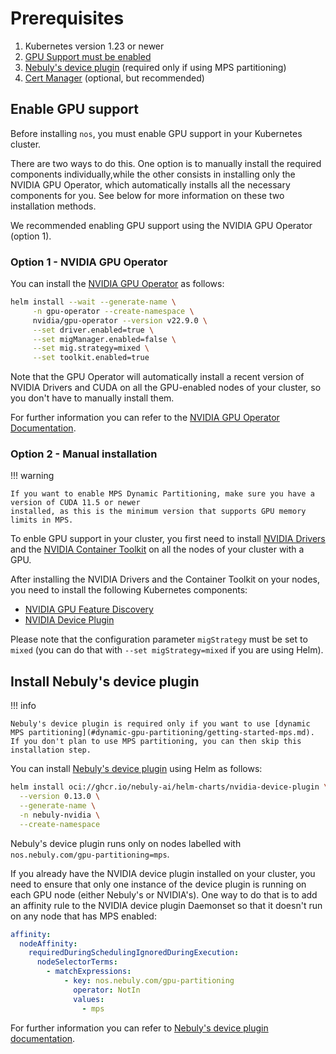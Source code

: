 
# Prerequisites

1. Kubernetes version 1.23 or newer
2. [GPU Support must be enabled](#enable-gpu-support)
3. [Nebuly's device plugin](#install-nebulys-device-plugin) (required only if using MPS partitioning)
4. [Cert Manager](https://github.com/cert-manager/cert-manager) (optional, but recommended)

## Enable GPU support

Before installing `nos`, you must enable GPU support in your Kubernetes cluster.

There are two ways to do this. One option is to manually install the required components individually,while the other consists in installing only the NVIDIA GPU Operator, which automatically installs all the necessary components for you. See below for more information on these two installation methods.

We recommended enabling GPU support using the NVIDIA GPU Operator (option 1).

### Option 1 - NVIDIA GPU Operator

You can install the [NVIDIA GPU Operator](https://github.com/NVIDIA/gpu-operator) as follows:

```bash
helm install --wait --generate-name \
     -n gpu-operator --create-namespace \
     nvidia/gpu-operator --version v22.9.0 \
     --set driver.enabled=true \
     --set migManager.enabled=false \
     --set mig.strategy=mixed \
     --set toolkit.enabled=true
```

Note that the GPU Operator will automatically install a recent version of NVIDIA Drivers and CUDA on all the GPU-enabled nodes of your cluster, so you don't have to manually install them.

For further information you can refer to the [NVIDIA GPU Operator Documentation](https://docs.nvidia.com/datacenter/cloud-native/gpu-operator/getting-started.html).

### Option 2 - Manual installation

!!! warning

    If you want to enable MPS Dynamic Partitioning, make sure you have a version of CUDA 11.5 or newer
    installed, as this is the minimum version that supports GPU memory limits in MPS.

To enble GPU support in your cluster, you first need to install [NVIDIA Drivers](https://www.nvidia.com/download/index.aspx) and the [NVIDIA Container Toolkit](https://docs.nvidia.com/datacenter/cloud-native/container-toolkit/install-guide.html) on all the nodes of your cluster with a GPU.

After installing the NVIDIA Drivers and the Container Toolkit on your nodes, you need to install the following Kubernetes components:

- [NVIDIA GPU Feature Discovery](https://github.com/NVIDIA/gpu-feature-discovery)
- [NVIDIA Device Plugin](https://github.com/NVIDIA/k8s-device-plugin)

Please note that the configuration parameter `migStrategy` must be set to `mixed` (you can do that with `--set migStrategy=mixed` if you are using Helm).

## Install Nebuly's device plugin

!!! info

    Nebuly's device plugin is required only if you want to use [dynamic MPS partitioning](#dynamic-gpu-partitioning/getting-started-mps.md).
    If you don't plan to use MPS partitioning, you can then skip this installation step.

You can install [Nebuly's device plugin](https://github.com/nebuly-ai/k8s-device-plugin) using Helm as follows:

```bash
helm install oci://ghcr.io/nebuly-ai/helm-charts/nvidia-device-plugin \
  --version 0.13.0 \
  --generate-name \
  -n nebuly-nvidia \
  --create-namespace
```

Nebuly's device plugin runs only on nodes labelled with `nos.nebuly.com/gpu-partitioning=mps`.

If you already have the NVIDIA device plugin installed on your cluster, you need to ensure that only one instance of the device plugin is running on each GPU node (either Nebuly's or NVIDIA's). One way to do that is to add an affinity rule to the NVIDIA device plugin Daemonset so that it doesn't run on any node that has MPS enabled:

```yaml
affinity:
  nodeAffinity:
    requiredDuringSchedulingIgnoredDuringExecution:
      nodeSelectorTerms:
        - matchExpressions:
            - key: nos.nebuly.com/gpu-partitioning
              operator: NotIn
              values:
                - mps
```

For further information you can refer to [Nebuly's device plugin documentation](https://github.com/nebuly-ai/k8s-device-plugin#installation-alongside-the-nvidia-device-plugin).
